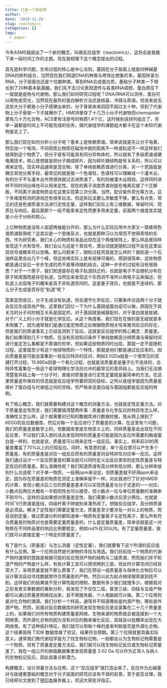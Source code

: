 ```yaml
---
title: 打造一个新组学
author: ''
date: '2019-11-26'
slug: reactomics
categories: []
tags:
  - paper
---
```


今年ASMS我提出了一个新的概念，叫做反应组学（reactomics），这将会是我接下来一段时间工作的主题。现在我梳理下这个概念提出的过程。

首先是科学问题，生命过程的核心是中心法则，基因在分子层面上就是四种碱基DNA的排列组合，当然现在我们知道DNA的种类与修饰比想象的多。基因转录为RNA，分子层面也还是个位数种类。等到RNA合成蛋白质，基础分子种类一下增长到了20种基本氨基酸。我们先不去讨论表观遗传与各类RNA调控，蛋白质往下一层就是底物与代谢物。那么我们如何研究过程呢？DNA/RNA可以测序，蛋白可以用免疫荧光，当然现在最热的蛋白解析方法还是结晶、冷镜与质谱。但说来说去这些大分子都是小分子搭建出来的，分子骨架来来回回不超过五十种，但到了代谢物上分子骨架一下子就爆炸了，HMDB里存了十几万小分子代谢物而chemspider里有几十万化合物，ACS里有注册号的物质1.4个亿，这时候别说排列组合了，穷举一遍都是时间上不可能完成的任务。搞代谢组学的课题组大都卡在这个未知代谢物鉴定上了。

那么我们现在如何分析小分子呢？基本上是依赖质谱。简单说就是先让分子电离，然后加一个电场，不同荷质比物质在磁场中跑的距离不一样或轨迹不一样这样我们就得到这个物质了。但分子是有可能具有同分异构体的，所以就有了多级质谱或硬电离技术，核心思想就是把分子搞成碎片，因为碎片跟结构是有关系的，所以可以用来定性。现实样品通常是混合物，除了单纯依赖质谱进行分离，另一个思路就是耦合其他分离手段，最常见的就是接一个色谱柱，色谱柱可以理解成一个灌木丛，有的分子不与灌木丛作用很快就过去进质谱了，有的则被灌木丛阻挡，这样同时进样不同时间出峰也可以用来定性。现在的离子淌度质谱则是在电离后接了个迁移板，不同离子淌度物质会在这里实现第三次分离。当然，配合紫外荧光等方法，这个多维度检测的游戏还有很多玩法，但这些玩法要么灵敏度不够，要么有点贵，常见的还是色谱质谱方法进行定性定量，这样我们实际上有三维数据，保留时间、荷质比与响应。最后面那个一般不能拿来定性而更多用来定量，前面两个维度其实就是小分子分析的核心。

上亿种物质是没有人指望两维能分开的，那么为什么实际应用中大家又一窝蜂用色谱质谱联用呢？这其实是一个思维盲点，也就是那种习以为常而不觉得奇怪的东西。作为研究者，我们关心的物质标准品出现在这个两维矩阵上，那么样品里同样发现这个点有信号，我们会认为这是个真信号，潜台词就是随机过程不会在这里出现信号或概率可以忽略。那么问题来了，随机过程究竟是怎么样的？我知道一个石油样品里会出几千个峰，但这些峰实际上是有规律可循的，原因很简单，这些物质都是通过反应一步步生成的而不是等待随机结合。这种一步步的过程有没有很熟悉？对于一个原子，我们知道是存在电子轨道跃迁的，也就是电子不会随机分布在原子核周围而是存在轨道，当然后来发现这个东西测不准所以用电子云来描述，但轨道上出现电子的概率是高于非轨道空间的，这是量子效应，也就是不连续的。那么分子生成是否存在“轨道”呢？

答案显而易见，分子生成没有轨道，但会遵守化学反应，只要条件合适两个分子就会反应生成其他产物。这里我们回忆一下为什么基因组蛋白组可以做，原因在于其关注的分子间的相互关系是固定的，对于基因就是碱基配对，对于蛋白就是肽键，对于广义上的小分子就是化学反应。从这个角度看，我们现在在做的是无疑就是本末倒置了，因为通常我们是通过鉴定物质之后根据物质相关性来推测反应的存在，但是我们的质谱事实上已经监测到了反应。这就是反应组学的核心概念：质量差。我们如果得到几千个物质，在没有先验知识条件下单纯依赖高分辨质谱与保留时间进行鉴定怎么看都是不靠谱的穷举，但如果这些物质同时出现，那就一定不是随机过程，这里面至少有这个地球物质的一个特性，那就是他们都是通过反应来的，因此质量差是可能会富集到一些反应特异的区间，例如2.02Da就是一个很常见的双键打开过程，15.99Da则是一个氧化过程，也就是说质量差是量子化不连续的，会特异性富集在一些这个星球物理化学法则允许的最常见的差异段上。当我们无法搞清楚差异段上每一个分子时，直接对质量差进行定性定量就是最简单的方法。在这里质量差所保存的信息就是反应组学所要研究的目标，之所以是组学是因为质量差填补了蛋白组与代谢组之间的空档，但严格来说蛋白组与基因组都是反应组的特例。

有了核心概念，我们就需要构建对这个概念的测量方法，也就是定性定量方法。对于质量差定性而言，我们需要搞清楚两件事：质量差与化学反应的特异性怎么样，准确性又怎么样。这个就需要对已知的数据库进行数据挖掘，我从网上搞到了KEGG的反应数据库，然后对每一个反应进行了质量差的计算。在这里有个问题，我们的质量差是数学上的，但数据库里是生物意义上的，同样质量差会出现在不同反应里，不过我们深入想的话会发现同样的质量差可能是因为反应所需要的酶或蛋白是一样的。也就是说，质量差可以用来定性一组反应。事实上，频率前20的质量差覆盖了70%以上的已知反应。同时，有意思的是，单个反应里可以产生多个质量差，有的质量差是对应一组反应而有的质量差则会特异性对应单一反应。这样我们通过设计一个反应质量差的算法就可以同时定义出反应类型的定性质量差与特定反应的质量差。那么准确性呢？我们知道质谱有高分辨有低分辨，那么分辨率放到什么合适呢？对于单一物质，一般用ppm来设定，但质量差就不好用ppm来设定，因为存在质量差的物质在测定上准确率就不一样。对此我进行了针对HMDB的计算，发现小数点后三位的质量差基本可以实现质量差与分子式差的一一对应，小数点后两位大概有一半假阳性也可以接受，但小数点一位与单位质量数的准确率不到10%。这样的话如果想对质量差定性，我们需要小数点后至少两位，也就是时间飞行质谱是底线，四级杆离子阱就别来凑热闹了。想做反应组学，高分辨质谱是必须品。解决了定性我们需要定量方法，质量差至少要涉及一对以上的物质，而且说到定量，做过质谱分析的都知道单一物质有定量离子与定性离子，那么所有符合质量差的物质对也是需要定量质量差的。什么是定量质量差，简单说就是这一对物质在不同样品里的响应比例要稳定，例如rsd%在30以内。有了定量质量差，我们就可以直接定量一个特定的质量差了。

有了是什么（质量差）与怎么测量（定性定量），我们就要看下这个所谓的反应组有什么应用。第一个应用自然是代谢物的寻找与筛选。我们目前找一个物质的代谢产物时通常的思路是根据可能的反应预测产物的结构与二级质谱，然而我们并不知道产物的产物是什么样，有些计算工具可以预测两到三层，但此时计算空间已经非常大了。采用质量差就不那么费事了，我们在预设一组质量差与母体化合物后可以设计算法自动寻找数据里符合质量差的产物，然后以此为起点继续搜索直到找不到。这样我们的结果就不受计算性能的限制，数据有多少我们就搜多少。根据我对之前发表文章数据的重新分析，我发现了不仅仅二级，甚至三级、四级与五级产物都可以通过质量差网络找出来，且不用服务器，个人电脑就可以做。第二个应用则是对化合物的溯源。我们分析一个样品，通常并不知道哪些是内源产物，哪些是外源产物。然而，前面对反应数据库的研究发现生物反应是会富集在二十几个质量差上的，如果我们对所有物质构建质量差网络，生物来源的物质就会被连接到一个大网络里，而外源化合物则因为没有对应的酶来催化反应，其就会以低概率出现在大网络里。有了这种拓扑特征，我们就可以用每个峰的度来判断是否是外源化合物。这个结果我用 T3DB 数据库做了验证，结果符合预期。第三个应用就更具备实际意义，通常我们做代谢组学是为了找生物标记物，一般都会认为生物标记物需要是一个物质，但有了质量差定量方法后，我们就可以找生物标记反应或生物标记质量差了。我在一组公开的肺癌数据集里发现质量差 2.02 Da 可以作为正常人与病人的生物标记反应，因此具备诊断潜力。

构建概念，设计测量方法与应用，这个“反应组学”就打造出来了。反应作为比碱基对与肽键更基础的概念对于分子层面的研究应该有不错的前景。至于是否合理，我已经把论文放到了[预印本](https://www.biorxiv.org/content/10.1101/855148v1)服务器上，欢迎大家批评指正。
